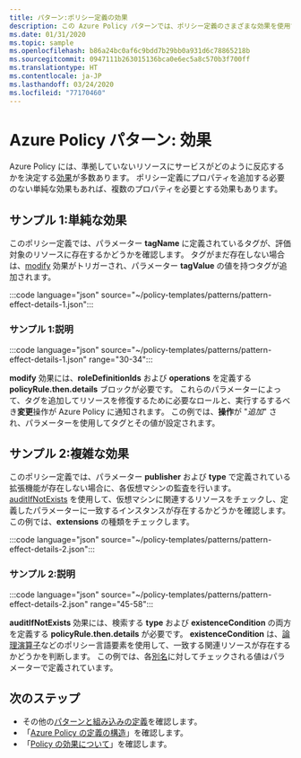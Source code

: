 ```yaml
---
title: パターン:ポリシー定義の効果
description: この Azure Policy パターンでは、ポリシー定義のさまざまな効果を使用する方法の例を示します。
ms.date: 01/31/2020
ms.topic: sample
ms.openlocfilehash: b86a24bc0af6c9bdd7b29bb0a931d6c78865218b
ms.sourcegitcommit: 0947111b263015136bca0e6ec5a8c570b3f700ff
ms.translationtype: HT
ms.contentlocale: ja-JP
ms.lasthandoff: 03/24/2020
ms.locfileid: "77170460"
---
```

# <a name="azure-policy-pattern-effects"></a>Azure Policy パターン: 効果

Azure Policy には、準拠していないリソースにサービスがどのように反応するかを決定する[効果](../concepts/effects.md)が多数あります。 ポリシー定義にプロパティを追加する必要のない単純な効果もあれば、複数のプロパティを必要とする効果もあります。

## <a name="sample-1-simple-effect"></a>サンプル 1:単純な効果

このポリシー定義では、パラメーター **tagName** に定義されているタグが、評価対象のリソースに存在するかどうかを確認します。 タグがまだ存在しない場合は、[modify](../concepts/effects.md#modify) 効果がトリガーされ、パラメーター **tagValue** の値を持つタグが追加されます。

:::code language="json" source="~/policy-templates/patterns/pattern-effect-details-1.json":::

### <a name="sample-1-explanation"></a>サンプル 1:説明

:::code language="json" source="~/policy-templates/patterns/pattern-effect-details-1.json" range="30-34":::

**modify** 効果には、**roleDefinitionIds** および **operations** を定義する **policyRule.then.details** ブロックが必要です。 これらのパラメーターによって、タグを追加してリソースを修復するために必要なロールと、実行するするべき**変更**操作が Azure Policy に通知されます。 この例では、**操作**が "_追加_" され、パラメーターを使用してタグとその値が設定されます。

## <a name="sample-2-complex-effect"></a>サンプル 2:複雑な効果

このポリシー定義では、パラメーター **publisher** および **type** で定義されている拡張機能が存在しない場合に、各仮想マシンの監査を行います。 [auditIfNotExists](../concepts/effects.md#auditifnotexists) を使用して、仮想マシンに関連するリソースをチェックし、定義したパラメーターに一致するインスタンスが存在するかどうかを確認します。 この例では、**extensions** の種類をチェックします。

:::code language="json" source="~/policy-templates/patterns/pattern-effect-details-2.json":::

### <a name="sample-2-explanation"></a>サンプル 2:説明

:::code language="json" source="~/policy-templates/patterns/pattern-effect-details-2.json" range="45-58":::

**auditIfNotExists** 効果には、検索する **type** および **existenceCondition** の両方を定義する **policyRule.then.details** が必要です。 **existenceCondition** は、[論理演算子](../concepts/definition-structure.md#logical-operators)などのポリシー言語要素を使用して、一致する関連リソースが存在するかどうかを判断します。 この例では、各[別名](../concepts/definition-structure.md#aliases)に対してチェックされる値はパラメーターで定義されています。

## <a name="next-steps"></a>次のステップ

- その他の[パターンと組み込みの定義](./index.md)を確認します。
- 「[Azure Policy の定義の構造](../concepts/definition-structure.md)」を確認します。
- 「[Policy の効果について](../concepts/effects.md)」を確認します。